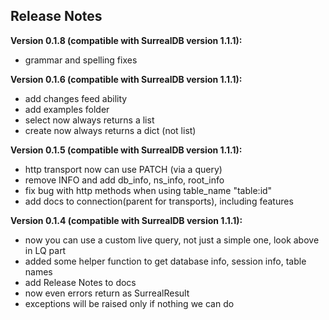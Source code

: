 ## Release Notes ##

**Version 0.1.8 (compatible with SurrealDB version 1.1.1):**

 - grammar and spelling fixes

**Version 0.1.6 (compatible with SurrealDB version 1.1.1):**

 - add changes feed ability
 - add examples folder
 - select now always returns a list
 - create now always returns a dict (not list)

**Version 0.1.5 (compatible with SurrealDB version 1.1.1):**

 - http transport now can use PATCH (via a query)
 - remove INFO and add db_info, ns_info, root_info
 - fix bug with http methods when using table_name "table:id"
 - add docs to connection(parent for transports), including features

**Version 0.1.4 (compatible with SurrealDB version 1.1.1):**

 - now you can use a custom live query, not just a simple one, look above in LQ part
 - added some helper function to get database info, session info, table names
 - add Release Notes to docs
 - now even errors return as SurrealResult
 - exceptions will be raised only if nothing we can do